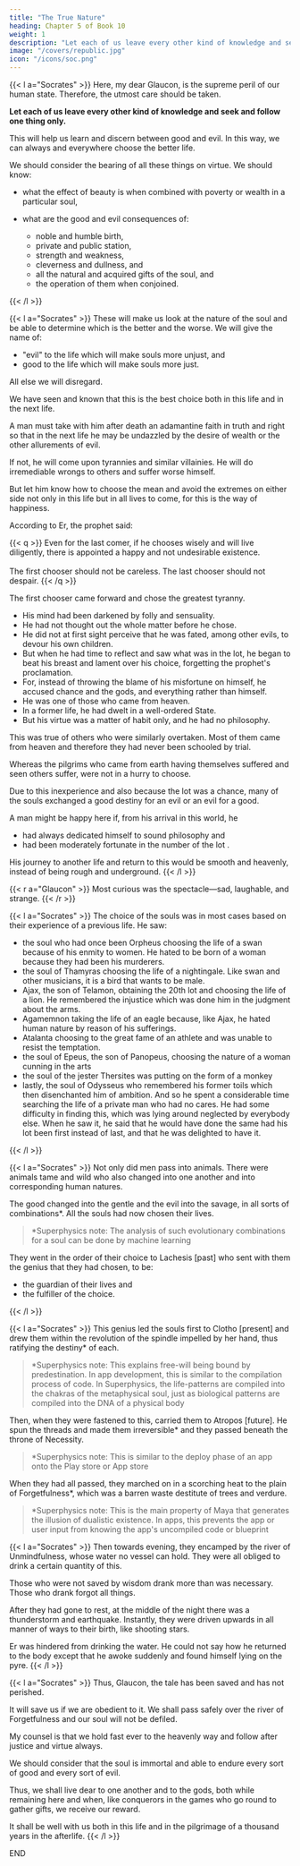 ```yaml
---
title: "The True Nature"
heading: Chapter 5 of Book 10
weight: 1
description: "Let each of us leave every other kind of knowledge and seek and follow one thing only"
image: "/covers/republic.jpg"
icon: "/icons/soc.png"
---
```



{{< l a="Socrates" >}}
Here, my dear Glaucon, is the supreme peril of our human state. Therefore, the utmost care should be taken.

**Let each of us leave every other kind of knowledge and seek and follow one thing only.**

This will help us learn and discern between good and evil. In this way, we can always and everywhere choose the better life.

We should consider the bearing of all these things on virtue. We should know:

- what the effect of beauty is when combined with poverty or wealth in a particular soul,
- what are the good and evil consequences of:
    
    - noble and humble birth,
    - private and public station,
    - strength and weakness,
    - cleverness and dullness, and
    - all the natural and acquired gifts of the soul, and
    - the operation of them when conjoined.
    
  

{{< /l >}}



{{< l a="Socrates" >}}
These will make us look at the nature of the soul and be able to determine which is the better and the worse. We will give the name of:

- "evil" to the life which will make souls more unjust, and
- good to the life which will make souls more just.


All else we will disregard.

We have seen and known that this is the best choice both in this life and in the next life.

A man must take with him after death an adamantine faith in truth and right so that in the next life he may be undazzled by the desire of wealth or the other allurements of evil.

If not, he will come upon tyrannies and similar villainies. He will do irremediable wrongs to others and suffer worse himself.

But let him know how to choose the mean and avoid the extremes on either side not only in this life but in all lives to come, for this is the way of happiness.

According to Er, the prophet said:

{{< q >}}
Even for the last comer, if he chooses wisely and will live diligently, there is appointed a happy and not undesirable existence.<br><br>The first chooser should not be careless. The last chooser should not despair.
{{< /q >}}

The first chooser came forward and chose the greatest tyranny.

- His mind had been darkened by folly and sensuality.
- He had not thought out the whole matter before he chose.
- He did not at first sight perceive that he was fated, among other evils, to devour his own children.
- But when he had time to reflect and saw what was in the lot, he began to beat his breast and lament over his choice, forgetting the prophet's proclamation.
- For, instead of throwing the blame of his misfortune on himself, he accused chance and the gods, and everything rather than himself.
- He was one of those who came from heaven.
- In a former life, he had dwelt in a well-ordered State.
- But his virtue was a matter of habit only, and he had no philosophy.


This was true of others who were similarly overtaken. Most of them came from heaven and therefore they had never been schooled by trial.

Whereas the pilgrims who came from earth having themselves suffered and seen others suffer, were not in a hurry to choose.

Due to this inexperience and also because the lot was a chance, many of the souls exchanged a good destiny for an evil or an evil for a good.

A man might be happy here if, from his arrival in this world, he 

- had always dedicated himself to sound philosophy and
- had been moderately fortunate in the number of the lot<!-- , as Er reported, --> .


His journey to another life and return to this would be smooth and heavenly, instead of being rough and underground.
{{< /l >}}

{{< r a="Glaucon" >}}
Most curious was the spectacle—sad, laughable, and strange.
{{< /r >}}


{{< l a="Socrates" >}}
The choice of the souls was in most cases based on their experience of a previous life. He saw:


- the soul who had once been Orpheus choosing the life of a swan because of his enmity to women. He hated to be born of a woman because they had been his murderers.
- the soul of Thamyras choosing the life of a nightingale. Like swan and other musicians, it is a bird that wants to be male.
- Ajax, the son of Telamon, obtaining the 20th lot and choosing the life of a lion. He remembered the injustice which was done him in the judgment about the arms.
- Agamemnon taking the life of an eagle because, like Ajax, he hated human nature by reason of his sufferings.
- Atalanta choosing to the great fame of an athlete and was unable to resist the temptation.
- the soul of Epeus, the son of Panopeus, choosing the nature of a woman cunning in the arts
- the soul of the jester Thersites was putting on the form of a monkey
- lastly, the soul of Odysseus who remembered his former toils which then disenchanted him of ambition. And so he spent a considerable time searching the life of a private man who had no cares. He had some difficulty in finding this, which was lying around neglected by everybody else. When he saw it, he said that he would have done the same had his lot been first instead of last, and that he was delighted to have it.

{{< /l >}}



{{< l a="Socrates" >}}
Not only did men pass into animals. There were animals tame and wild who also changed into one another and into corresponding human natures. 

The good changed into the gentle and the evil into the savage, in all sorts of combinations*. All the souls had now chosen their lives.


> *Superphysics note: The analysis of such evolutionary combinations for a soul can be done by machine learning 


They went in the order of their choice to Lachesis [past] who sent with them the genius that they had chosen, to be:

- the guardian of their lives and
- the fulfiller of the choice.

{{< /l >}}



{{< l a="Socrates" >}}
This genius led the souls first to Clotho [present] and drew them within the revolution of the spindle impelled by her hand, thus ratifying the destiny* of each.


> *Superphysics note: This explains free-will being bound by predestination. In app development, this is similar to the compilation process of code. In Superphysics, the life-patterns are compiled into the chakras of the metaphysical soul, just as biological patterns are compiled into the DNA of a physical body


Then, when they were fastened to this, carried them to Atropos [future]. He spun the threads and made them irreversible* and they passed beneath the throne of Necessity.

> *Superphysics note: This is similar to the deploy phase of an app onto the Play store or App store


When they had all passed, they marched on in a scorching heat to the plain of Forgetfulness*, which was a barren waste destitute of trees and verdure.


> *Superphysics note: This is the main property of Maya that generates the illusion of dualistic existence. In apps, this prevents the app or user input from knowing the app's uncompiled code or blueprint


{{< l a="Socrates" >}}
Then towards evening, they encamped by the river of Unmindfulness, whose water no vessel can hold. They were all obliged to drink a certain quantity of this.

Those who were not saved by wisdom drank more than was necessary. Those who drank forgot all things.

After they had gone to rest, at the middle of the night there was a thunderstorm and earthquake. Instantly, they were driven upwards in all manner of ways to their birth, like shooting stars.

Er was hindered from drinking the water. He could not say how he returned to the body except that he awoke suddenly and found himself lying on the pyre.
{{< /l >}}


{{< l a="Socrates" >}}
Thus, Glaucon, the tale has been saved and has not perished.

It will save us if we are obedient to it. We shall pass safely over the river of Forgetfulness and our soul will not be defiled.

My counsel is that we hold fast ever to the heavenly way and follow after justice and virtue always.

We should consider that the soul is immortal and able to endure every sort of good and every sort of evil.

Thus, we shall live dear to one another and to the gods, both while remaining here and when, like conquerors in the games who go round to gather gifts, we receive our reward. 

It shall be well with us both in this life and in the pilgrimage of a thousand years in the afterlife.
{{< /l >}}

END

